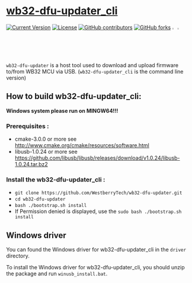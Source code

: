# [wb32-dfu-updater_cli](https://github.com/WestberryTech/wb32-dfu-updater)

[![Current Version](https://img.shields.io/github/tag/WestberryTech/wb32-dfu-updater.svg)](https://github.com/WestberryTech/wb32-dfu-updater/tags)
[![License](https://img.shields.io/github/license/WestberryTech/wb32-dfu-updater)](https://github.com/WestberryTech/wb32-dfu-updater/blob/master/LICENSE)
[![GitHub contributors](https://img.shields.io/github/contributors/WestberryTech/wb32-dfu-updater.svg)](https://github.com/WestberryTech/wb32-dfu-updater/pulse/monthly)
[![GitHub forks](https://img.shields.io/github/forks/WestberryTech/wb32-dfu-updater.svg?style=social&label=Fork)](https://github.com/WestberryTech/wb32-dfu-updater/)
[<img src="https://s1.ax1x.com/2022/05/18/OoUE79.png" width="2%" height="2%" />](https://formulae.brew.sh/formula/wb32-dfu-updater_cli)
[<img src="https://s1.ax1x.com/2022/05/18/OoawP1.png" width="2%" height="2%" />](https://packages.msys2.org/package/mingw-w64-x86_64-wb32-dfu-updater?repo=mingw64)  

`wb32-dfu-updater` is a host tool used to download and upload firmware to/from WB32 MCU via USB. (`wb32-dfu-updater_cli` is the command line version)

## How to build wb32-dfu-updater_cli:

**Windows system please run on MINGW64!!!**

### Prerequisites :  
- cmake-3.0.0 or more see http://www.cmake.org/cmake/resources/software.html
- libusb-1.0.24 or more see https://github.com/libusb/libusb/releases/download/v1.0.24/libusb-1.0.24.tar.bz2

### Install the wb32-dfu-updater_cli :
- ``` git clone https://github.com/WestberryTech/wb32-dfu-updater.git ```
- ``` cd wb32-dfu-updater ```
- ``` bash ./bootstrap.sh install ```
- If Permission denied is displayed, use the ``` sudo bash ./bootstrap.sh install ```

## Windows driver

You can found the Windows driver for wb32-dfu-updater_cli in the `driver` directory.

To install the Windows driver for wb32-dfu-updater_cli, you should unzip the package and run `winusb_install.bat`.
